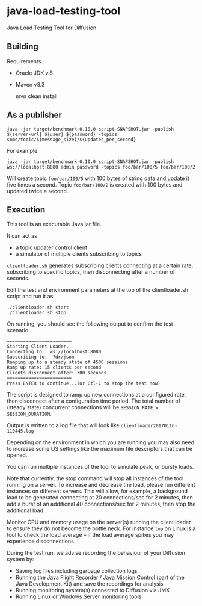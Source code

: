 # java-load-testing-tool
Java Load Testing Tool for Diffusion

## Building

Requirements

* Oracle JDK v.8
* Maven v3.3


    mvn clean install

## As a publisher

    java -jar target/benchmark-0.10.0-script-SNAPSHOT.jar -publish ${server-url} ${user} ${password} -topics some/topic/${message_size}/${updates_per_second}

For example:

    java -jar target/benchmark-0.10.0-script-SNAPSHOT.jar -publish ws://localhost:8080 admin password -topics foo/bar/100/5 foo/bar/100/2

Will create topic `foo/bar/100/5` with 100 bytes of string data and update it five times a second. Topic `foo/bar/100/2` is created with 100 bytes and updated twice a second. 

## Execution

This tool is an executable Java jar file.

It can act as 
- a topic updater control client
- a simulator of multiple clients subscribing to topics

`clientloader.sh` generates subscribing clients connecting at a certain rate, subscribing to specific topics, then disconnecting after a number of seconds.

Edit the test and environment parameters at the top of the clientloader.sh script and run it as:

    ./clientloader.sh start
    ./clientloader.sh stop

On running, you should see the following output to confirm the test scenario:

    ========================
    Starting Client Loader..
    Connecting to:  ws://localhost:8080
    Subscribing to:  ?dr/json
    Ramping up to a steady state of 4500 sessions
    Ramp up rate: 15 clients per second
    Clients disconnect after: 300 seconds
    ========================
    Press ENTER to continue...(or Ctl-C to stop the test now)
 

The script is designed to ramp up new connections at a configured rate, then disconnect after a configuration time period.
The total number of (steady state) concurrent connections will be `SESSION_RATE x SESSION_DURATION`.
 
Output is written to a log file that will look like `clientloader20170116-110445.log`
 
Depending on the environment in which you are running you may also need to increase some OS settings like the maximum file descriptors that can be opened.

You can run multiple instances of the tool to simulate peak, or bursty loads.
 
Note that currently, the stop command will stop all instances of the tool running on a server. To increase and decrease the load, please run different instances on different servers.
This will allow, for example, a background load to be generated connecting at 20 connections/sec for 2 minutes, then add a burst of an additional 40 connections/sec for 2 minutes, then stop the additional load.
 
Monitor CPU and memory usage on the server(s) running the client loader to ensure they do not become the bottle neck.
For instance `top` on Linux is a tool to check the load average – if the load average spikes you may experience disconnections.

During the test run, we advise recording the behaviour of your Diffusion system by:
- Saving log files including garbage collection logs
- Running the Java Flight Recorder / Java Mission Control (part of the Java Development Kit) and save the recordings for analysis
- Running monitoring system(s) connected to Diffusion via JMX
- Running Linux or Windows Server monitoring tools
